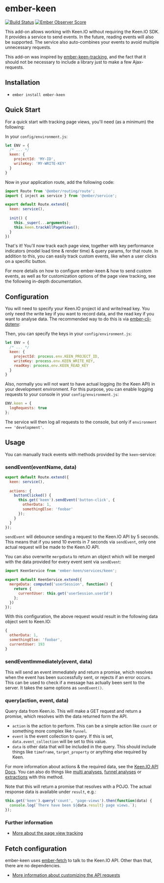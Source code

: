 # ember-keen

[![Build Status](https://travis-ci.org/mydea/ember-keen.svg?branch=master)](https://travis-ci.org/mydea/ember-keen)
[![Ember Observer Score](https://emberobserver.com/badges/ember-keen.svg)](https://emberobserver.com/addons/ember-keen)

This add-on allows working with Keen.IO without requiring the Keen.IO SDK. 
It provides a service to send events. In the future, reading events will also be supported.
The service also auto-combines your events to avoid multiple unnecessary requests. 

This add-on was inspired by [ember-keen-tracking](https://github.com/plyfe/ember-keen-tracking),
and the fact that it should not be necessary to include a library just to make a few Ajax-requests.

## Installation

* `ember install ember-keen`

## Quick Start

For a quick start with tracking page views, you'll need (as a minimum) the following:

In your `config/environment.js`:

```js
let ENV = {
  /* ... */
  keen: {
    projectId: 'MY-ID',
    writeKey: 'MY-WRITE-KEY'
  }
}
```

Now in your application route, add the following code:

```js
import Route from '@ember/routing/route';
import { inject as service } from '@ember/service';

export default Route.extend({
  keen: service(),
  
  init() {
    this._super(...arguments);
    this.keen.trackAllPageViews();
  }
})
```

That's it! You'll now track each page view, together with key performance indicators (model load time & render time) & query params, for that route. In addition to this, you can easily track custom events, like when a user clicks on a specific button.

For more details on how to configure ember-keen & how to send custom events, as well as for customization options of the page view tracking, see the following in-depth documentation.

## Configuration

You will need to specify your Keen.IO project id and write/read key. 
You only need the write key if you want to record data, and the read key if you want to analyse data.
The recommended way to do this is via [ember-cli-dotenv](https://github.com/fivetanley/ember-cli-dotenv):

Then, you can specify the keys in your `config/environment.js`:

```js
let ENV = {
  /* ... */
  keen: {
    projectId: process.env.KEEN_PROJECT_ID,
    writeKey: process.env.KEEN_WRITE_KEY,
    readKey: process.env.KEEN_READ_KEY
  }
}
```

Also, normally you will not want to have actual logging (to the Keen API) in your development environment. 
For this purpose, you can enable logging requests to your console in your `config/environment.js`:

```js
ENV.keen = {
  logRequests: true
};
```

The service will then log all requests to the console, but only if `environment === 'development'`.

## Usage

You can manually track events with methods provided by the `keen`-service:

### sendEvent(eventName, data)

```js
export default Route.extend({
  keen: service(),
  
  actions: {
    buttonClicked() {
      this.get('keen').sendEvent('button-click', {
        otherData: 1,
        somethingElse: 'foobar'
      });  
    }
  }
});
```

`sendEvent` will debounce sending a request to the Keen.IO API by 5 seconds. 
This means that if you send 10 events in 7 seconds via `sendEvent`, 
only one actual request will be made to the Keen.IO API.

You can also overwrite `mergeData` to return an object which will be merged with the data provided for every event
sent via `sendEvent`:

```js
import KeenService from 'ember-keen/services/keen';

export default KeenService.extend({
  mergeData: computed('userSession', function() {
    return {
      currentUser: this.get('userSession.userId')
    };
  })
});
```

With this configuration, the above request would result in the following data object sent to Keen.IO:

```js
{
  otherData: 1,
  somethingElse: 'foobar',
  currentUser: 193
}
```

### sendEventImmediately(event, data)
This will send an event immediately and return a promise, which resolves when the event has been successfully sent, 
or rejects if an error occurs. This can be used to check if a message has actually been sent to the server. 
It takes the same options as `sendEvent()`.

### query(action, event, data)

Query data from Keen.io. This will make a GET request and return a promise, which resolves with the data returned form the API.

* `action` is the action to perform. This can be a simple action like `count` or something more complex like `funnel`.
* `event` is the event collection to query. If this is set, `data.event_collection` will be set to this value.
* `data` is other data that will be included in the query. This should include things like `timeframe`, `target_property` or anything else required by Keen.

For more information about actions & the required data, see the [Keen.IO API Docs](https://keen.io/docs/api/#analyses). 
You can also do things like [multi analyses](https://keen.io/docs/api/#multi-analysis), 
[funnel analyses](https://keen.io/docs/api/#funnels) or [extractions](https://keen.io/docs/api/#extractions) with this method.

Note that this will return a promise that resolves with a POJO. The actual response data is available under `result`, e.g.:

```js
this.get('keen').query('count', 'page-views').then(function(data) {
  console.log(`There have been ${data.result} page views.`); 
});
```

### Further information

* [More about the page view tracking](docs/page-view-tracking.md)

## Fetch configuration

ember-keen uses [ember-fetch](https://github.com/ember-cli/ember-fetch) to talk to the Keen.IO API.
Other than that, there are no dependencies. 

* [More information about customizing the API requests](docs/fetch.md)

